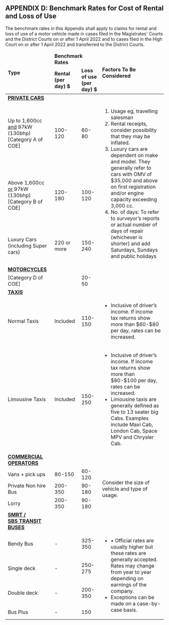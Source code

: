 ## APPENDIX D: Benchmark Rates for Cost of Rental and Loss of Use

The benchmark rates in this Appendix shall apply to claims for rental and loss of use of a motor vehicle made in cases filed in the Magistrates' Courts and the District Courts on or after 1 April 2022 and to cases filed in the High Court on or after 1 April 2022 and transferred to the District Courts.

<table>
<thead>
<tr>
<td rowspan="2"><b>Type</b></td>
<td colspan="2"><b>Benchmark Rates</b></td>
<td rowspan="2"><b>Factors To Be Considered</b></td>
</tr>
<tr>
<td><b>Rental (per day) $</b></td>
<td><b>Loss of use (per day) $</b></td>
</tr>
</thead>
<tbody>
<tr>
<td><b><u>PRIVATE CARS</u></b></td>
</tr>
<tr>
  <td>Up to 1,600cc <u>and</u> 97kW (130bhp) <br/> [Category A of COE]</td>
<td>100-120</td>
<td>60-80</td>
<td rowspan="3">
<ol>
<li>Usage eg, travelling salesman</li>
<li>Rental receipts, consider possibility that they may be inflated.</li>
<li>Luxury cars are dependent on make and model. They generally refer to cars with OMV of $35,000 and above on first registration and/or engine capacity exceeding 3,000 cc.</li>
<li>No. of days: To refer to surveyor&rsquo;s reports or actual number of days of repair (whichever is shorter) and add Saturdays, Sundays and public holidays</li>
</ol>
</td>
</tr>
</tr>
<tr>
<td>Above 1,600cc <u>or</u> 97kW (130bhp) <br/> [Category B of COE]</td>
<td>120-180</td>
<td>100-120</td>
</tr>
<tr>
<td>Luxury Cars <br/> (including Super cars)</td>
<td>220 or more</td>
<td>150-240</td>
</tr>
<tr>
<td><b><u>MOTORCYCLES</u></b></td>
</tr>
<tr>
<td>[Category D of COE]</td>
<td></td>
<td>20-50</td>
</tr>
<tr>
<td><b><u>TAXIS</u></b></td>
</tr>
<tr>
<td>Normal Taxis</td>
<td>Included</td>
<td>110-150</td>
<td>
<ul>
<li>Inclusive of driver&rsquo;s income. If income tax returns show more than $60-$80 per day, rates can be increased.</li>
</ul>
</td>
</tr>
<tr>
<td>Limousine Taxis</td>
<td>Included</td>
<td>150-250</td>
<td>
<ul>
<li>Inclusive of driver&rsquo;s income. If income tax returns show more than $80-$100 per day, rates can be increased.</li>
<li>Limousine taxis are generally defined as five to 13 seater big Cabs. Examples include Maxi Cab, London Cab, Space MPV and Chrysler Cab.</li>
</ul>
</td>
</tr>
<tr>
<td><b><u>COMMERCIAL OPERATORS</u></b></td>
</tr>
<tr>
<td>Vans + pick ups</td>
<td>80-150</td>
<td>60-120</td>
<td rowspan="3">Consider the size of vehicle and type of usage.</td>
</tr>
<tr>
<td>Private Non hire Bus</td>
<td>200-350</td>
<td>90-180</td>
</tr>
<tr>
<td>Lorry</td>
<td>200-350</td>
<td>90-180</td>
</tr>
<tr>
  <td><b><u>SMRT / <br/> SBS TRANSIT BUSES</u></b></td>
</tr>
<tr>
  <td>
    Bendy Bus
  </td>
  <td>
    -
  </td>
  <td>
    325-350
  </td>
  <td rowspan="4">
    <ul>
      <li>•	Official rates are usually higher but these rates are generally accepted. Rates may change from year to year depending on earnings of the company.</li>
       <li>Exceptions can be made on a case-by-case basis.</li>
    </ul>
  </td>
</tr>
<tr>
  <td>
    Single deck
  </td>
  <td>
    -
  </td>
  <td>
    250-275
  </td>
</tr>
<tr>
  <td>
    Double deck
  </td>
  <td>
    -
  </td>
  <td>
    200-350
  </td>
</tr>
<tr>
  <td>
    Bus Plus
  </td>
  <td>
    -
  </td>
  <td>
    150
  </td>
</tr>

</tbody>
</table>

